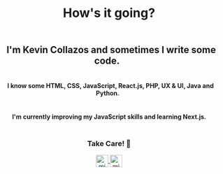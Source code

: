 <h1 align="center">
<br>
    How's it going?
  <br>
</h1>



<p align="center">
  <h2 align="center">
<br>
   I'm Kevin Collazos and sometimes I write some code.
  <br>
</h2>
<h4 align="center">
<br>
    I know some HTML, CSS, JavaScript, React.js, PHP, UX & UI, Java and Python.
  <br>
</h4>
<h4 align="center">
<br>
      I'm currently improving my JavaScript skills and learning Next.js.
  <br>
</h4>
  <h3 align="center">
<br>
    Take Care! 🌹
  <br>
</h3>
</p>


<p align="center">
  <a href="https://twitter.com/KevinCollazos_" target="blank">
    <img align="center" src="https://cdn.jsdelivr.net/npm/simple-icons@3.0.1/icons/twitter.svg" alt="midudev" height="28px" width="28px" />
   </a>
  <a href="https://instagram.com/collazos._" target="blank">
    <img align="center" src="https://cdn.jsdelivr.net/npm/simple-icons@3.0.1/icons/instagram.svg" alt="midu.dev" height="28px" width="28px" />
  </a>
</p>

<!--
**xKeCo/xKeCo** is a ✨ _special_ ✨ repository because its `README.md` (this file) appears on your GitHub profile.

Here are some ideas to get you started:

- 🔭 I’m currently working on ...
- 🌱 I’m currently learning ...
- 👯 I’m looking to collaborate on ...
- 🤔 I’m looking for help with ...
- 💬 Ask me about ...
- 📫 How to reach me: ...
- 😄 Pronouns: ...
- ⚡ Fun fact: ...
-->
